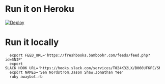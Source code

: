 # Run it on Heroku

[![Deploy](https://www.herokucdn.com/deploy/button.png)](https://heroku.com/deploy)

# Run it locally

```
  export FEED_URL='https://freshbooks.bamboohr.com/feeds/feed.php?id=SNIP'
  export SLACK_HOOK_URL='https://hooks.slack.com/services/T024K32LX/B060UFKPE/SNIP'
  export NAMES='Sen Nordstrom;Jason Shaw;Jonathan Yee'
  ruby awaybot.rb
```